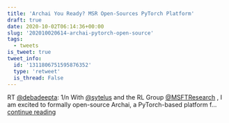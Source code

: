 ```yaml
---
title: 'Archai You Ready? MSR Open-Sources PyTorch Platform'
draft: true
date: 2020-10-02T06:14:36+00:00
slug: '202010020614-archai-pytorch-open-source'
tags:
  - tweets
is_tweet: true
tweet_info:
  id: '1311806751595876352'
  type: 'retweet'
  is_thread: False
---
```




RT [@debadeepta](https://x.com/debadeepta): 1/n With [@sytelus](https://x.com/sytelus) and the RL Group [@MSFTResearch](https://x.com/MSFTResearch) , I am excited to formally open-source  Archai, a PyTorch-based platform f… [continue reading](https://x.com/sytelus/status/1311806751595876352)

